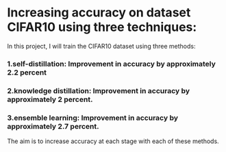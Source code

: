 <h1>Increasing accuracy on dataset CIFAR10 using three techniques:</h1>
In this project, I will train the CIFAR10 dataset using three methods: 
<h3>1.self-distillation: Improvement in accuracy by approximately 2.2 percent</h3>

<h3>2.knowledge distillation: Improvement in accuracy by approximately 2 percent.</h3>

<h3>3.ensemble learning: Improvement in accuracy by approximately 2.7 percent.</h3> 

The aim is to increase accuracy at each stage with each of these methods.
